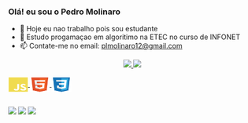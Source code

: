 ### Olá! eu sou o Pedro Molinaro

- 🔭 Hoje eu nao trabalho pois sou estudante
- 🌱 Estudo progamaçao em algoritimo na ETEC no curso de INFONET
- 📫 Contate-me no email: plmolinaro12@gmail.com

<div align="center">
  <a href="https://github.com/opemolinaro">
 <img height="180em" src="https://github-readme-stats.vercel.app/api?username=opemolinaro&show_icons=true&theme=ayu-mirage&include_all_commits=true&count_private=true"/>
  <img height="180em" src="https://github-readme-stats.vercel.app/api/top-langs/?username=opemolinaro&layout=compact&langs_count=7&theme=ayu-mirage"/>
</div>
  
  <div style="display: inline_block"><br>
  <img align="center" alt="Rafa-Js" height="30" width="40" src="https://raw.githubusercontent.com/devicons/devicon/master/icons/javascript/javascript-plain.svg">
  <img align="center" alt="Rafa-HTML" height="30" width="40" src="https://raw.githubusercontent.com/devicons/devicon/master/icons/html5/html5-original.svg">
  <img align="center" alt="Rafa-CSS" height="30" width="40" src="https://raw.githubusercontent.com/devicons/devicon/master/icons/css3/css3-original.svg">
  
  
</div>
  
  ##
  
  <div> 
  <a href="https://www.instagram.com/ope.molinaro/" target="_blank"><img src="https://img.shields.io/badge/-Instagram-%23E4405F?style=for-the-badge&logo=instagram&logoColor=white" target="_blank"></a>
 	<a href="https://www.twitch.tv/pedroomolinaro" target="_blank"><img src="https://img.shields.io/badge/Twitch-9146FF?style=for-the-badge&logo=twitch&logoColor=white" target="_blank"></a>
 <a href = "mailto:plmolinaro12@gmail.com"><img src="https://img.shields.io/badge/-Gmail-%23333?style=for-the-badge&logo=gmail&logoColor=white" target="_blank"></a>

   
</div>
  
  
  
 
